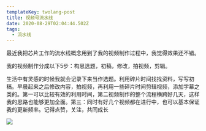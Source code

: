 ```yaml
---
templateKey: twolang-post
title: 视频号流水线
date: 2020-08-29T02:04:44.502Z
tags:
  - 流水线
---
```

最近我把芯片工作的流水线概念用到了我的视频制作过程中，我觉得效果还不错。

我的视频制作分成以下5步：构思选题，初稿，修改，拍视频，剪辑。

生活中有灵感的时候我就会记录下来当作选题。利用碎片时间找找资料，写写初稿。早晨起来之后修改内容，拍视频，再利用一些碎片时间剪辑视频，添加字幕之类的。第一可以比较有效的利用时间，第二视频制作的整个流程横跨好几天，这样我的思路也能够更加全面。第三：同时有好几个视频都在进行中，也可以基本保证我的更新频率。记得点赞，关注，共同成长

![](/img/pipeline.jpeg)